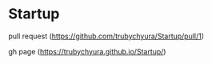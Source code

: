 # Startup

pull request (https://github.com/trubychyura/Startup/pull/1)

gh page (https://trubychyura.github.io/Startup/)

